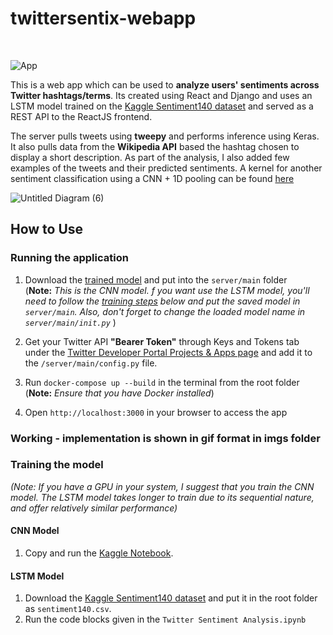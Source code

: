 # twittersentix-webapp

<br>

![App](imgs/demo.gif)

This is a web app which can be used to **analyze users' sentiments across Twitter hashtags/terms**. Its created using React and Django and uses an LSTM model trained on the [Kaggle Sentiment140 dataset](https://www.kaggle.com/kazanova/sentiment140) and served as a REST API to the ReactJS frontend.

The server pulls tweets using **tweepy** and performs inference using Keras. It also pulls data from the **Wikipedia API** based the hashtag chosen to display a short description. As part of the analysis, I also added few examples of the tweets and their predicted sentiments. A kernel for another sentiment classification using a CNN + 1D pooling can be found [here](https://www.kaggle.com/thatawkwardguy/twitter-sentiment-classification-using-cnns)

![Untitled Diagram (6)](https://user-images.githubusercontent.com/29514438/59569258-5f55b700-90a4-11e9-8167-60f53a765c02.jpg)

## How to Use

### Running the application

1. Download the [trained model](https://drive.google.com/file/d/1ckK5m4JysFKtBuC9yCnEaHe6cxOgXlG8/view?usp=sharing) and put into the `server/main` folder <br>(**Note:** _This is the CNN model. f you want use the LSTM model, you'll need to follow the [training steps](#training-the-model) below and put the saved model in `server/main`. Also, don't forget to change the loaded model name in `server/main/init.py`_ )
2. Get your Twitter API **"Bearer Token"** through Keys and Tokens tab under the [Twitter Developer Portal Projects & Apps page](https://developer.twitter.com/en/portal/projects-and-apps) and add it to the `/server/main/config.py` file.
3. Run `docker-compose up --build` in the terminal from the root folder <br> (**Note:** _Ensure that you have Docker installed_)

4. Open `http://localhost:3000` in your browser to access the app

### Working - implementation is shown in gif format in imgs folder 


### Training the model

_(Note: If you have a GPU in your system, I suggest that you train the CNN model. The LSTM model takes longer to train due to its sequential nature, and offer relatively similar performance)_

#### CNN Model

1. Copy and run the [Kaggle Notebook](https://www.kaggle.com/thatawkwardguy/twitter-sentiment-classification-using-cnns).

#### LSTM Model

1. Download the [Kaggle Sentiment140 dataset](https://www.kaggle.com/kazanova/sentiment140) and put it in the root folder as `sentiment140.csv`.
2. Run the code blocks given in the `Twitter Sentiment Analysis.ipynb`
